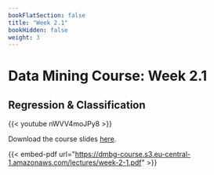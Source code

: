 ```yaml
---
bookFlatSection: false
title: "Week 2.1"
bookHidden: false
weight: 3
---
```


# Data Mining Course: Week 2.1

## Regression & Classification

{{< youtube nWVV4moJPy8 >}}

Download the course slides [here](https://dmbg-course.s3.eu-central-1.amazonaws.com/lectures/week-2-1.pdf).

{{< embed-pdf url="https://dmbg-course.s3.eu-central-1.amazonaws.com/lectures/week-2-1.pdf" >}}

